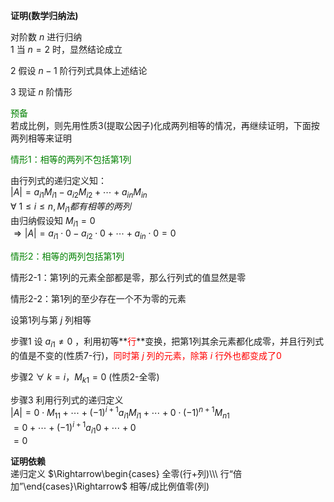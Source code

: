 **证明(数学归纳法)**  
  
对阶数 $n$ 进行归纳  
1 当 $n=2$ 时，显然结论成立  
  
2 假设 $n-1$ 阶行列式具体上述结论  
  
3 现证 $n$ 阶情形  
  
<font color=green>预备</font>  
若成比例，则先用性质3(提取公因子)化成两列相等的情况，再继续证明，下面按两列相等来证明  
  
<font color=green>情形1：相等的两列不包括第1列</font>  
  
由行列式的递归定义知：  
$|A|=a_{i1}M_{i1}-a_{i2}M_{i2}+\cdots+a_{in}M_{in}$  
$\forall\ 1\leq i\leq n, M_{i1}  
都有相等的两列$  
由归纳假设知  $M_{i1}=0$  
$\Rightarrow |A|=a_{i1}\cdot0-a_{i2}\cdot0  
+\cdots+a_{in}\cdot0=0$  
  
<font color=green>情形2：相等的两列包括第1列</font>  
  
情形2-1：第1列的元素全部都是零，那么行列式的值显然是零  
  
情形2-2：第1列的至少存在一个不为零的元素  
  
设第1列与第 $j$ 列相等  
  
步骤1 设 $a_{i1}\neq0$ ，利用初等**<font color=red>行</font>**变换，把第1列其余元素都化成零，并且行列式的值是不变的(性质7-行)，<font color=red>同时第 $j$ 列的元素，除第 $i$ 行外也都变成了0</font>  
  
步骤2  $\forall\ k=i，M_{k1}=0$ (性质2-全零)  
  
步骤3 利用行列式的递归定义  
$|A|=0\cdot M_{11}+\cdots+(-1)^{i+1}a_{i1}M_{i1}+\cdots+0\cdot(-1)^{n+1}M_{n1}$  
$=0+\cdots+(-1)^{i+1}a_{i1}0+\cdots+0$  
$=0$  
  
**证明依赖**  
递归定义 $\Rightarrow\begin{cases}  
全零(行+列)\\\  
行“倍加”\end{cases}\Rightarrow$ 相等/成比例值零(列)  
  
